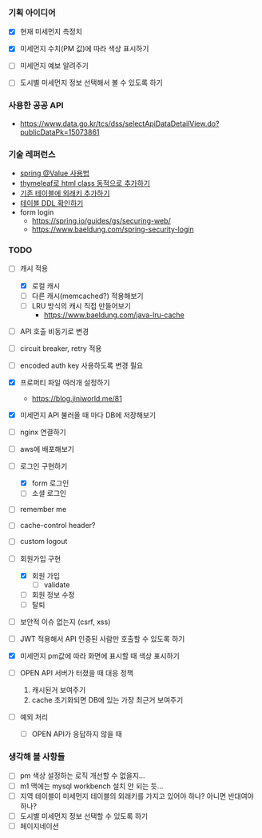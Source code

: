 ### 기획 아이디어
-[X] 현재 미세먼지 측정치
-[X] 미세먼지 수치(PM 값)에 따라 색상 표시하기

-[ ] 미세먼지 예보 알려주기
-[ ] 도시별 미세먼지 정보 선택해서 볼 수 있도록 하기

### 사용한 공공 API
- https://www.data.go.kr/tcs/dss/selectApiDataDetailView.do?publicDataPk=15073861

### 기술 레퍼런스
- [spring @Value 사용법](https://www.baeldung.com/spring-value-annotation)
- [thymeleaf로 html class 동적으로 추가하기 ](https://m.blog.naver.com/PostView.naver?isHttpsRedirect=true&blogId=writer0713&logNo=221465984855)
- [기존 테이블에 외래키 추가하기](https://hoho325.tistory.com/62)
- [테이블 DDL 확인하기](https://stackoverflow.com/questions/201621/how-do-i-see-all-foreign-keys-to-a-table-or-column)
- form login
  - https://spring.io/guides/gs/securing-web/
  - https://www.baeldung.com/spring-security-login

### TODO
- [ ] 캐시 적용
  - [x] 로컬 캐시
  - [ ] 다른 캐시(memcached?) 적용해보기
  - [ ] LRU 방식의 캐시 직접 만들어보기
    - https://www.baeldung.com/java-lru-cache
- [ ] API 호출 비동기로 변경
- [ ] circuit breaker, retry 적용
- [ ] encoded auth key 사용하도록 변경 필요
- [x] 프로퍼티 파일 여러개 설정하기
  - https://blog.jiniworld.me/81

- [x] 미세먼지 API 불러올 때 마다 DB에 저장해보기
- [ ] nginx 연결하기
- [ ] aws에 배포해보기
- [ ] 로그인 구현하기
  - [x] form 로그인
  - [ ] 소셜 로그인
  
- [ ] remember me
  
- [ ] cache-control header?
  
- [ ] custom logout
  

- [ ] 회원가입 구현
  - [x] 회원 가입
    - [ ] validate
  - [ ] 회원 정보 수정
  - [ ] 탈퇴
  
- [ ] 보안적 이슈 없는지 (csrf, xss)
- [ ] JWT 적용해서 API 인증된 사람만 호출할 수 있도록 하기
- [x] 미세먼지 pm값에 따라 화면에 표시할 때 색상 표시하기
- [ ] OPEN API 서버가 터졌을 때 대응 정책
  1. 캐시된거 보여주기
  2. cache 초기화되면 DB에 있는 가장 최근거 보여주기

- [ ] 예외 처리
  - [ ] OPEN API가 응답하지 않을 때
  

### 생각해 볼 사항들
- [ ] pm 색상 설정하는 로직 개선할 수 없을지...
- [ ] m1 맥에는 mysql workbench 설치 안 되는 듯...
- [ ] 지역 테이블이 미세먼지 테이블의 외래키를 가지고 있어야 하나? 아니면 반대여야 하나?
- [ ] 도시별 미세먼지 정보 선택할 수 있도록 하기
- [ ] 페이지네이션